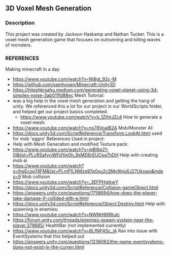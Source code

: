 ## 3D Voxel Mesh Generation
### Description
This project was created by Jackson Haskamp and Nathan Tucker.
This is a voxel mesh generation game that focuses on outrunning and killing waves of monsters.

### REFERENCES
Making minecraft in a day
- https://www.youtube.com/watch?v=Nj8gt_92c-M
- https://github.com/samhogan/Minecraft-Unity3D 
- https://hiteshkrsahu.medium.com/generating-voxel-planet-using-3d-simplex-noise-3ab011fd88ec
 Mesh Tutorial:
- was a big help in the voxel mesh generation and getting the hang of unity. We referenced this a lot for our project in our WorldScripts folder, and helped get our project basics completed.
    - https://www.youtube.com/watch?v=b_1ZlHrJZc4 
How to generate a voxel mesh:
- https://www.youtube.com/watch?v=ns78VoalB2A 
Mob/Monster AI:
- https://docs.unity3d.com/ScriptReference/Transform.LookAt.html used for mob 'aggro'
References Used in project:
- Help with Mesh Generation and modified Texture pack:
- https://www.youtube.com/watch?v=leBl6q21-0I&list=PLcRSafycjWFdYej0h_9sMD6rEUCpa7hDH 
Help with creating mob ai
- https://www.youtube.com/watch?v=lhgEczq74FM&list=PLmP1LNMzp97p0xu2cSMv9hju6J27Ukxwo&index=9 
Mob collision
- https://www.youtube.com/watch?v=_3EFPHgtkwY 
- https://docs.unity3d.com/ScriptReference/Collision-gameObject.html
- https://answers.unity.com/questions/1758694/how-does-the-player-take-damage-if-collided-eith-e.html
- https://docs.unity3d.com/ScriptReference/Object.Destroy.html 
Help with spawning in enemies:
- https://www.youtube.com/watch?v=NWNH9XRtuIc 
- https://forum.unity.com/threads/enemies-spawn-system-near-the-player.379685/ 
HealthBar (not implemented currently)
- https://www.youtube.com/watch?v=BLfNP4Sc_iA 
Ran into issue with EventSystems that this helped out
- https://answers.unity.com/questions/1236062/the-name-eventsystems-does-not-exist-in-the-curren.html 
